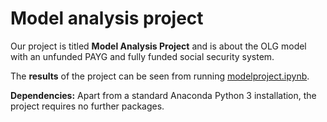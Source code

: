# Model analysis project

Our project is titled **Model Analysis Project** and is about the OLG model with an unfunded PAYG and fully funded social security system.

The **results** of the project can be seen from running [modelproject.ipynb](modelproject.ipynb).

**Dependencies:** Apart from a standard Anaconda Python 3 installation, the project requires no further packages.